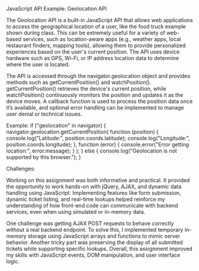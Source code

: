 JavaScript API Example: Geolocation API

The Geolocation API is a built-in JavaScript API that allows web applications to access the geographical location of a user, like the food truck example shown during class. This can be 
extremely useful for a variety of web-based services, such as location-aware apps (e.g., weather apps, local restaurant finders, mapping tools), allowing them to provide personalized 
experiences based on the user's current position. The API uses device hardware such as GPS, Wi-Fi, or IP address location data to determine where the user is located.

The API is accessed through the navigator.geolocation object and provides methods such as getCurrentPosition() and watchPosition(). getCurrentPosition() retrieves the device's current 
position, while watchPosition() continuously monitors the position and updates it as the device moves. A callback function is used to process the position data once it’s available, and 
optional error handling can be implemented to manage user denial or technical issues.

Example:
if ("geolocation" in navigator) {
  navigator.geolocation.getCurrentPosition(
    function (position) {
      console.log("Latitude:", position.coords.latitude);
      console.log("Longitude:", position.coords.longitude);
    },
    function (error) {
      console.error("Error getting location:", error.message);
    }
  );
} else {
  console.log("Geolocation is not supported by this browser.");
}

Challenges:

Working on this assignment was both informative and practical. It provided the opportunity to work hands-on with jQuery, AJAX, and dynamic data handling using JavaScript. Implementing 
features like form submission, dynamic ticket listing, and real-time lookups helped reinforce my understanding of how front-end code can communicate with backend services, even when 
using simulated or in-memory data.

One challenge was getting AJAX POST requests to behave correctly without a real backend endpoint. To solve this, I implemented temporary in-memory storage using JavaScript arrays and 
functions to mimic server behavior. Another tricky part was preserving the display of all submitted tickets while supporting specific lookups. Overall, this assignment improved my 
skills with JavaScript events, DOM manipulation, and user interface logic.



